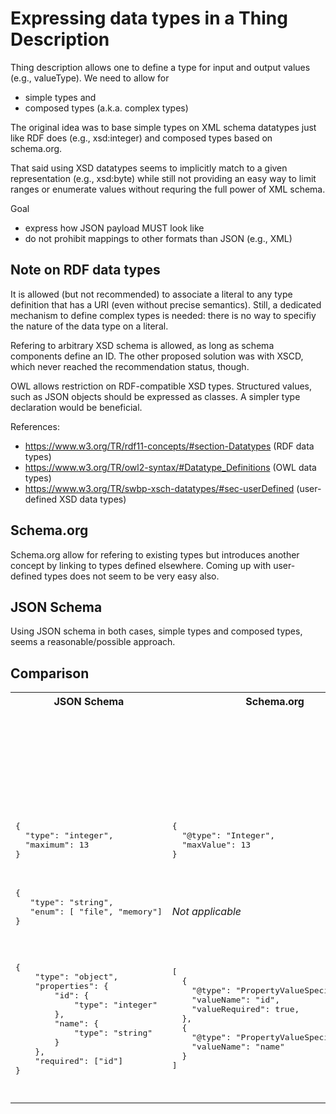 # Expressing data types in a Thing Description

Thing description allows one to define a type for input and output values
(e.g., valueType). We need to allow for
- simple types and
- composed types (a.k.a. complex types)

The original idea was to base simple types on XML schema datatypes just like RDF does (e.g.,
  xsd:integer) and composed types based on schema.org.

That said using XSD datatypes seems to implicitly match to a given
representation (e.g., xsd:byte) while still not providing an easy way to limit
ranges or enumerate values without requring the full power of XML schema.

Goal
- express how JSON payload MUST look like
- do not prohibit mappings to other formats than JSON (e.g., XML)

## Note on RDF data types

It is allowed (but not recommended) to associate a literal to any type
definition that has a URI (even without precise semantics). Still, a dedicated
mechanism to define complex types is needed: there is no way to specifiy the
nature of the data type on a literal.

Refering to arbitrary XSD schema is allowed, as long as schema components
define an ID. The other proposed solution was with XSCD, which never reached
the recommendation status, though.

OWL allows restriction on RDF-compatible XSD types. Structured values, such as
JSON objects should be expressed as classes. A simpler type declaration would
be beneficial.

References:
- https://www.w3.org/TR/rdf11-concepts/#section-Datatypes (RDF data types)
- https://www.w3.org/TR/owl2-syntax/#Datatype_Definitions (OWL data types)
- https://www.w3.org/TR/swbp-xsch-datatypes/#sec-userDefined (user-defined XSD data types)

## Schema.org

Schema.org allow for refering to existing types but introduces
another concept by linking to types defined
elsewhere. Coming up with user-defined types does not seem to be very easy also.

## JSON Schema

Using JSON schema in both cases, simple types and composed
types, seems a reasonable/possible approach.


## Comparison

<table>
  <tr>
    <th>JSON Schema</td>
    <th>Schema.org</td>
    <th>Notes</td>
  </tr>
  <tr>
    <td></td>
    <td></td>
    <td>
    <dl>
      <dt>Community</dt>
      <dd>JSON Schema: ?loosely coupled?</dd>
      <dd>Schema.org: Strong community</dd>
      <dt>Shared vocabulary between different parties</dt>
      <dd>JSON Schema: ?No?</dd>
      <dd>Schema.org: Yes  (e.g., Bing, Google, Yahoo)</dd>
    </dl>
    </td>
  </tr>
  <tr>
    <td>
      <pre>
{
  "type": "integer",
  "maximum": 13
}
      </pre>
    </td>
    <td>
      <pre>
{
  "@type": "Integer",
  "maxValue": 13
}
      </pre>
    </td>
    <th></td>
  </tr>

  <tr>
    <td>
      <pre>
{
   "type": "string",
   "enum": [ "file", "memory"]
}
      </pre>
    </td>
    <td>
      <i>Not applicable</i>
    </td>
    <td>
    <dl>
      <dt>Enumerated value support</dt>
      <dd>JSON Schema: Yes </dd>
      <dd>Schema.org: No. Possible to use composed type?</dd>
    </dl>
    </td>
  </tr>

  <tr>
    <td>
      <pre>
{
    "type": "object",
    "properties": {
        "id": {
            "type": "integer"
        },
        "name": {
            "type": "string"
        }
    },
    "required": ["id"]
}
      </pre>
    </td>
    <td>
      <pre>
[
  {
    "@type": "PropertyValueSpecification",
    "valueName": "id",
    "valueRequired": true,
  },
  {
    "@type": "PropertyValueSpecification",
    "valueName": "name"
  }
]
      </pre>
    </td>
    <td>
    <dl>
      <dt>Tools Support for Validation</dt>
      <dd>JSON Schema: Yes e.g,  http://jsonschemalint.com/</dd>
      <dd>Schema.org: ??? https://developers.google.com/structured-data/testing-tool/ ???</dd>
      <dt>User-defined types</dt>
      <dd>JSON Schema: yes</dd>
      <dd>Schema.org: ??? request to schema.org community???</dd>
    </dl>

    </td>
  </tr>
</table>
